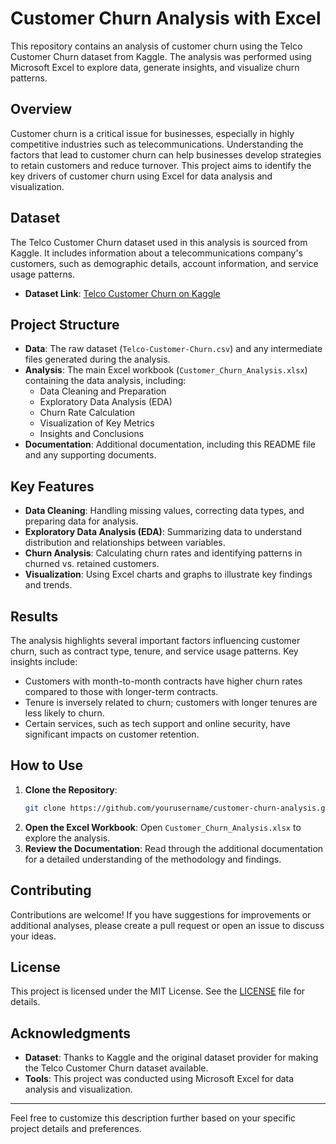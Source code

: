 # Customer Churn Analysis with Excel

This repository contains an analysis of customer churn using the Telco Customer Churn dataset from Kaggle. The analysis was performed using Microsoft Excel to explore data, generate insights, and visualize churn patterns.

## Overview

Customer churn is a critical issue for businesses, especially in highly competitive industries such as telecommunications. Understanding the factors that lead to customer churn can help businesses develop strategies to retain customers and reduce turnover. This project aims to identify the key drivers of customer churn using Excel for data analysis and visualization.

## Dataset

The Telco Customer Churn dataset used in this analysis is sourced from Kaggle. It includes information about a telecommunications company's customers, such as demographic details, account information, and service usage patterns.

- **Dataset Link**: [Telco Customer Churn on Kaggle](https://www.kaggle.com/datasets/blastchar/telco-customer-churn)

## Project Structure

- **Data**: The raw dataset (`Telco-Customer-Churn.csv`) and any intermediate files generated during the analysis.
- **Analysis**: The main Excel workbook (`Customer_Churn_Analysis.xlsx`) containing the data analysis, including:
  - Data Cleaning and Preparation
  - Exploratory Data Analysis (EDA)
  - Churn Rate Calculation
  - Visualization of Key Metrics
  - Insights and Conclusions
- **Documentation**: Additional documentation, including this README file and any supporting documents.

## Key Features

- **Data Cleaning**: Handling missing values, correcting data types, and preparing data for analysis.
- **Exploratory Data Analysis (EDA)**: Summarizing data to understand distribution and relationships between variables.
- **Churn Analysis**: Calculating churn rates and identifying patterns in churned vs. retained customers.
- **Visualization**: Using Excel charts and graphs to illustrate key findings and trends.

## Results

The analysis highlights several important factors influencing customer churn, such as contract type, tenure, and service usage patterns. Key insights include:

- Customers with month-to-month contracts have higher churn rates compared to those with longer-term contracts.
- Tenure is inversely related to churn; customers with longer tenures are less likely to churn.
- Certain services, such as tech support and online security, have significant impacts on customer retention.

## How to Use

1. **Clone the Repository**:
   ```sh
   git clone https://github.com/yourusername/customer-churn-analysis.git
   ```
2. **Open the Excel Workbook**: Open `Customer_Churn_Analysis.xlsx` to explore the analysis.
3. **Review the Documentation**: Read through the additional documentation for a detailed understanding of the methodology and findings.

## Contributing

Contributions are welcome! If you have suggestions for improvements or additional analyses, please create a pull request or open an issue to discuss your ideas.

## License

This project is licensed under the MIT License. See the [LICENSE](LICENSE) file for details.

## Acknowledgments

- **Dataset**: Thanks to Kaggle and the original dataset provider for making the Telco Customer Churn dataset available.
- **Tools**: This project was conducted using Microsoft Excel for data analysis and visualization.

---

Feel free to customize this description further based on your specific project details and preferences.
